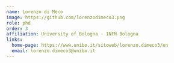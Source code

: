 ```yaml
---
name: Lorenzo di Meco
image: https://github.com/lorenzodimeco3.png
role: phd
order: 3
affiliation: University of Bologna - INFN Bologna
links:
  home-page: https://www.unibo.it/sitoweb/lorenzo.dimeco3/en
  email: lorenzo.dimeco3@unibo.it
---
```



